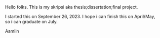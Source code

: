 Hello folks. This is my skripsi aka thesis;dissertation;final project. 

I started this on September 26, 2023. I hope i can finish this on April/May, so i can graduate on July. 

Aamiin
